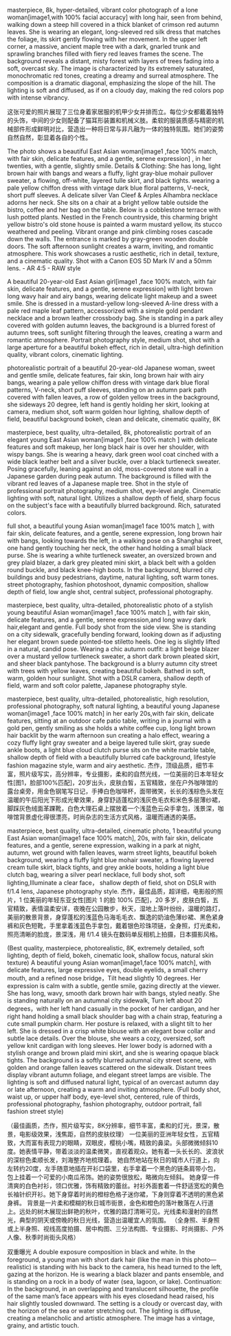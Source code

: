 masterpiece, 8k, hyper-detailed, vibrant color photograph of a lone woman[image1,with 100% facial accuracy] with long hair, seen from behind, walking down a steep hill covered in a thick blanket of crimson red autumn leaves. She is wearing an elegant, long-sleeved red silk dress that matches the foliage, its skirt gently flowing with her movement. In the upper left corner, a massive, ancient maple tree with a dark, gnarled trunk and sprawling branches filled with fiery red leaves frames the scene. The background reveals a distant, misty forest with layers of trees fading into a soft, overcast sky. The image is characterized by its extremely saturated, monochromatic red tones, creating a dreamy and surreal atmosphere. The composition is a dramatic diagonal, emphasizing the slope of the hill. The lighting is soft and diffused, as if on a cloudy day, making the red colors pop with intense vibrancy.

这张可爱的照片展现了三位身着家居服的机甲少女并排而立。每位少女都戴着独特的头饰，中间的少女则配备了猫耳形装置和机械义肢。柔软的服装质感与精密的机械部件形成鲜明对比，营造出一种将日常与非凡融为一体的独特氛围。她们的姿势自然自然，彰显着各自的个性。


The photo shows a beautiful East Asian woman[image1 ,face 100% match, with fair skin, delicate features, and a gentle, serene expression] , in her twenties, with a gentle, slightly smile.
Details & Clothing: She has long, light brown hair with bangs and wears a fluffy, light gray-blue mohair pullover sweater, a flowing, off-white, layered tulle skirt, and black tights. wearing a pale yellow chiffon dress with vintage dark blue floral patterns, V-neck, short puff sleeves. A delicate silver Van Cleef & Arples Alhambra necklace adorns her neck.
She sits on a chair at a bright yellow table outside the bistro, coffee and her bag on the table. Below is a cobblestone terrace with lush potted plants. Nestled in the French countryside, this charming bright yellow bistro's old stone house is painted a warm mustard yellow, its stucco weathered and peeling. Vibrant orange and pink climbing roses cascade down the walls. The entrance is marked by gray-green wooden double doors.
The soft afternoon sunlight creates a warm, inviting, and romantic atmosphere. This work showcases a rustic aesthetic, rich in detail, texture, and a cinematic quality. Shot with a Canon EOS 5D Mark IV and a 50mm lens. - AR 4:5 - RAW style




A beautiful 20-year-old East Asian girl[image1 ,face 100% match, with fair skin, delicate features, and a gentle, serene expression] with light brown long wavy hair and airy bangs, wearing delicate light makeup and a sweet smile. She is dressed in a mustard-yellow long-sleeved A-line dress with a pale red maple leaf pattern, accessorized with a simple gold pendant necklace and a brown leather crossbody bag. She is standing in a park alley covered with golden autumn leaves, the background is a blurred forest of autumn trees, soft sunlight filtering through the leaves, creating a warm and romantic atmosphere. Portrait photography style, medium shot, shot with a large aperture for a beautiful bokeh effect, rich in detail, ultra-high definition quality, vibrant colors, cinematic lighting.


photorealistic portrait of a beautiful 20-year-old Japanese woman, sweet and gentle smile, delicate features, fair skin, long brown hair with airy bangs, wearing a pale yellow chiffon dress with vintage dark blue floral patterns, V-neck, short puff sleeves, standing on an autumn park path covered with fallen leaves, a row of golden yellow trees in the background, she sideways 20 degree,  left hand is gently holding her skirt, looking at camera, medium shot, soft warm golden hour lighting, shallow depth of field, beautiful background bokeh, clean and delicate, cinematic quality, 8K


masterpiece, best quality, ultra-detailed, 8k, photorealistic portrait of an elegant young East Asian woman[image1 ,face 100% match ] with delicate features and soft makeup, her long black hair is over her shoulder, with wispy bangs.
She is wearing a heavy, dark green wool coat cinched with a wide black leather belt and a silver buckle, over a black turtleneck sweater.
Posing gracefully, leaning against an old, moss-covered stone wall in a Japanese garden during peak autumn. The background is filled with the vibrant red leaves of a Japanese maple tree.
Shot in the style of professional portrait photography, medium shot, eye-level angle. Cinematic lighting with soft, natural light. Utilizes a shallow depth of field, sharp focus on the subject's face with a beautifully blurred background. Rich, saturated colors.


full shot, a beautiful young Asian woman[image1 face 100% match ], with fair skin, delicate features, and a gentle, serene expression, long brown hair with bangs, looking towards the left, in a walking pose on a Shanghai street, one hand gently touching her neck, the other hand holding a small black purse. She is wearing a white turtleneck sweater, an oversized brown and grey plaid blazer, a dark grey pleated mini skirt, a black belt with a golden round buckle, and black knee-high boots. In the background, blurred city buildings and busy pedestrians, daytime, natural lighting, soft warm tones. street photography, fashion photoshoot, dynamic composition, shallow depth of field, low angle shot, central subject, professional photography.


masterpiece, best quality, ultra-detailed, photorealistic photo of a stylish young beautiful Asian woman[image1 ,face 100% match ], with fair skin, delicate features, and a gentle, serene expression,and long wavy dark hair,elegant and gentle.
Full body shot from the side view.
She is standing on a city sidewalk, gracefully bending forward, looking down as if adjusting her elegant brown suede pointed-toe stiletto heels. One leg is slightly lifted in a natural, candid pose.
Wearing a chic autumn outfit: a light beige blazer over a mustard yellow turtleneck sweater, a short dark brown pleated skirt, and sheer black pantyhose.
The background is a blurry autumn city street with trees with yellow leaves, creating beautiful bokeh.
Bathed in soft, warm, golden hour sunlight.
Shot with a DSLR camera, shallow depth of field, warm and soft color palette, Japanese photography style.


masterpiece, best quality, ultra-detailed, photorealistic, high resolution, professional photography, soft natural lighting, a beautiful young Japanese woman[image1 ,face 100% match] in her early 20s,with fair skin, delicate features, sitting at an outdoor cafe patio table, writing in a journal with a gold pen, gently smiling as she holds a white coffee cup,  long light brown hair backlit by the warm afternoon sun creating a halo effect, wearing a cozy fluffy light gray sweater and a beige layered tulle skirt, gray suede ankle boots, a light blue cloud clutch purse sits on the white marble table, shallow depth of field with a beautifully blurred cafe background, lifestyle fashion magazine style, warm and airy aesthetic.
杰作，顶级品质，细节丰富，照片级写实，高分辨率，专业摄影，柔和的自然光线，一位美丽的日本年轻女性[图1，脸部100%匹配]，20岁出头，皮肤白皙，五官精致，坐在户外咖啡馆的露台桌旁，用金色钢笔写日记，手捧白色咖啡杯，面带微笑，长长的浅棕色头发在温暖的午后阳光下形成光晕效果，身穿舒适蓬松的浅灰色毛衣和米色多层薄纱裙，脚踩灰色绒面革踝靴，白色大理石桌上摆放着一个浅蓝色云朵手拿包，浅景深，咖啡馆背景虚化得很漂亮，时尚杂志的生活方式风格，温暖而通透的美感。




masterpiece, best quality, ultra-detailed, cinematic photo, 1 beautiful young East Asian woman[image1 face 100% match], 20s,  with fair skin, delicate features, and a gentle, serene expression, walking in a park at night, autumn, wet ground with fallen leaves, warm street lights, beautiful bokeh background, wearing a fluffy light blue mohair sweater, a flowing layered cream tulle skirt, black tights, and grey ankle boots, holding a light blue clutch bag, wearing a silver pearl necklace, full body shot, soft lighting,Illuminate a clear face， shallow depth of field, shot on DSLR with f/1.4 lens, Japanese photography style.
杰作，最佳品质，超详细，电影般的照片，1 位美丽的年轻东亚女性[图片 1 的脸 100% 匹配]，20 多岁，皮肤白皙，五官精致，表情温柔安详，夜晚在公园散步，秋天，湿地上落叶纷纷，温暖的路灯，美丽的散景背景，身穿蓬松的浅蓝色马海毛毛衣、飘逸的奶油色薄纱裙、黑色紧身裤和灰色短靴，手里拿着浅蓝色手拿包，戴着银色珍珠项链，全身照，灯光柔和，照亮清晰的脸庞，景深浅，用 f/1.4 镜头在数码单反相机上拍摄，日本摄影风格。


(Best quality, masterpiece, photorealistic, 8K, extremely detailed, soft lighting, depth of field, bokeh, cinematic look, shallow focus, natural skin texture)
A beautiful young Asian woman[image1,face 100% match], with delicate features, large expressive eyes, double eyelids, a small cherry mouth, and a refined nose bridge，Tilt  head slightly 10 degrees. Her expression is calm with a subtle, gentle smile, gazing directly at the viewer. She has long, wavy, smooth dark brown hair with bangs, styled neatly.
She is standing naturally on an autumnal city sidewalk, Turn left about 20 degrees，with her left hand casually in the pocket of her cardigan, and her right hand holding a small black shoulder bag with a chain strap, featuring a cute small pumpkin charm. Her posture is relaxed, with a slight tilt to her left.
She is dressed in a crisp white blouse with an elegant bow collar and subtle lace details. Over the blouse, she wears a cozy, oversized, soft yellow knit cardigan with long sleeves. Her lower body is adorned with a stylish orange and brown plaid mini skirt, and she is wearing opaque black tights.
The background is a softly blurred autumnal city street scene, with golden and orange fallen leaves scattered on the sidewalk. Distant trees display vibrant autumn foliage, and elegant street lamps are visible. The lighting is soft and diffused natural light, typical of an overcast autumn day or late afternoon, creating a warm and inviting atmosphere.
(Full body shot, waist up, or upper half body, eye-level shot, centered, rule of thirds, professional photography, fashion photography, outdoor portrait, fall fashion street style)


（最佳画质，杰作，照片级写实，8K分辨率，细节丰富，柔和的灯光，景深，散景，电影级效果，浅焦距，自然的皮肤纹理）
一位美丽的亚洲年轻女性，五官精致，大而富有表现力的眼睛，双眼皮，樱桃小嘴，精致的鼻梁。头部微微倾斜10度。她表情平静，带着淡淡的温柔微笑，直视着观众。她有着一头长长的、波浪状的深棕色柔顺长发，刘海整齐地梳理着。
她自然地站在秋日的城市人行道上，向左转约20度，左手随意地插在开衫口袋里，右手拿着一个黑色的链条肩带小包，包上挂着一个可爱的小南瓜吊饰。她的姿势很放松，略微向左倾斜。
她身穿一件清爽的白色衬衫，领口优雅，饰有精致的蕾丝。衬衫外面套着一件舒适宽松的黄色长袖针织开衫。她下身穿着时尚的橙棕色格子迷你裙，下身则穿着不透明的黑色紧身裤。
背景是一片柔和模糊的秋日城市街景，金色和橙色的落叶散落在人行道上。远处的树木展现出鲜艳的秋叶，优雅的路灯清晰可见。光线柔和漫射的自然光，典型的阴天或傍晚的秋日光线，营造出温暖宜人的氛围。
（全身照、半身照或上半身照、视线高度拍摄、居中构图、三分法构图、专业摄影、时尚摄影、户外人像、秋季时尚街头风格）

双重曝光
A double exposure composition in black and white. In the foreground, a young man with short dark hair (like the man in this photo—realistic) is standing with his back to the camera, his head turned to the left, gazing at the horizon. He is wearing a black blazer and pants ensemble, and is standing on a rock in a body of water (sea, lagoon, or lake). Continuation: In the background, in an overlapping and translucent silhouette, the profile of the same man’s face appears with his eyes closedand head raised, his hair slightly tousled downward. The setting is a cloudy or overcast day, with the horizon of the sea or water stretching out. The lighting is diffuse, creating a melancholic and artistic atmosphere. The image has a vintage, grainy, and artistic touch.
